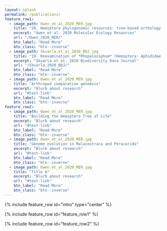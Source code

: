 ```yaml
---
layout: splash
permalink: /publications/
feature_row1:
  - image_path: Owen_et_al_2020_MER.jpg
    title: "20. Hemiptera phylogenomic resources: tree-based orthology prediction and conserved exon identification"
    excerpt: "Owen et al. 2020 Molecular Ecology Resources"
    url: "/Owen_2020_MER/"
    btn_label: "Read More"
    btn_class: "btn--inverse"
  - image_path: Skvarla_et_al_2020_BDJ.jpg
    title: "19. Reexamination of *Rhopalosiphum* (Hemiptera: Aphididae) using linear discriminant analysis to determine the validity of synonymized species, with some new synonymies and distribution data"
    excerpt: "Skvarla et al. 2020 Biodiversity Data Journal"
    url: "/Skvarla_2020_BDJ/"
    btn_label: "Read More"
    btn_class: "btn--inverse"
  - image_path: Owen_et_al_2020_MER.jpg
    title: "Arthropod comparative genomics"
    excerpt: "Blurb about research"
    url: "#test-link"
    btn_label: "Read More"
    btn_class: "btn--inverse"
feature_row2:
  - image_path: Owen_et_al_2020_MER.jpg
    title: "Building the Hemiptera Tree of Life"
    excerpt: "Blurb about research"
    url: "#test-link"
    btn_label: "Read More"
    btn_class: "btn--inverse"
  - image_path: Owen_et_al_2020_MER.jpg
    title: "Genome evolution in Malacostraca and Peracarida"
    excerpt: "Blurb about research"
    url: "#test-link"
    btn_label: "Read More"
    btn_class: "btn--inverse"
  - image_path: Owen_et_al_2020_MER.jpg
    title: "Title 6"
    excerpt: "Blurb about research"
    url: "#test-link"
    btn_label: "Read More"
    btn_class: "btn--inverse"
---
```

<!--{% include base_path %}
-->
{% include feature_row id="intro" type="center" %}

{% include feature_row id="feature_row1" %}

{% include feature_row id="feature_row2" %}
<!--{% include feature_row id="feature_row1" type="center" %}
-->
<!--
<h3 class="archive__subtitle">{{ site.data.ui-text[site.locale].recent_posts | default: "Recent Posts" }}</h3>

{% for post in paginator.posts %}
  {% include archive-single.html %}
{% endfor %}

{% include paginator.html %} -->
